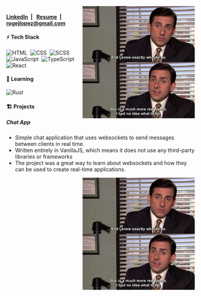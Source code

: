 <img alt="Coding IRL" src="./no-idea.jpg" align="right"  width="300"/>

<h4>
 <a href="https://www.linkedin.com/in/roge-lopez/">LinkedIn</a>&ensp;|&ensp;
 <a href="./Rogelio_Lopez_Resume.pdf">Resume</a>&ensp;|&ensp;
 <a href="mailto:rogejlopez@gmail.com">rogejlopez@gmail.com</a>
</h4>


<div>
 <h4>⚡&nbsp;Tech Stack</h4>
 
 ![HTML](https://img.shields.io/badge/-HTML-05122A?style=flat&logo=HTML5)&nbsp;
 ![CSS](https://img.shields.io/badge/-CSS-05122A?style=flat&logo=CSS3&logoColor=1572B6)&nbsp;
 ![SCSS](https://img.shields.io/badge/-Sass-05122A?style=flat&logo=Sass)&nbsp;
 ![JavaScript](https://img.shields.io/badge/-JavaScript-05122A?style=flat&logo=javascript)&nbsp;
 ![TypeScript](https://img.shields.io/badge/-TypeScript-05122A?style=flat&logo=typescript)&nbsp;
 ![React](https://img.shields.io/badge/-React-05122A?style=flat&logo=react)&nbsp;
 
 <h4>🧠&nbsp;Learning</h4>
 
 ![Rust](https://img.shields.io/badge/-Rust-05122A?style=flat&logo=Rust)&nbsp;

</div>

<div>
 <h4>🏗️&nbsp;Projects</h4>

 <div style="position:relative;">
  <div align="left">
   <h5>Chat App</h5>
   <ul>
    <li>Simple chat application that uses websockets to send messages between clients in real time.</li>
    <li>Written entirely in VanillaJS, which means it does not use any third-party libraries or frameworks</li>
    <li>The project was a great way to learn about websockets and how they can be used to create real-time applications.</li>
   </ul>
   </div>
   <img alt="Coding IRL" src="./no-idea.jpg" align="right"  width="300"/>
 </div>
</div>
